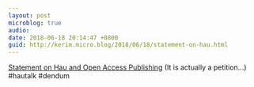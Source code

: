 ```yaml
---
layout: post
microblog: true
audio: 
date: 2018-06-18 20:14:47 +0800
guid: http://kerim.micro.blog/2018/06/18/statement-on-hau.html
---
```

[Statement on Hau and Open Access Publishing](https://docs.google.com/forms/d/e/1FAIpQLSe93a8JsWa_8Yd5Bs37oPjDFsi3pAPmZ8tDI4Tsjv2vvVvpqg/viewform?fbzx=-7538663137212436000) (It is actually a petition...) #hautalk #dendum

